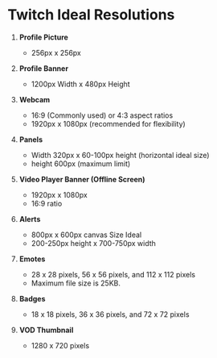 # Twitch Ideal Resolutions

 
1. **Profile Picture**
    * 256px x 256px

2. **Profile Banner**
    *  1200px Width x 480px Height

3. **Webcam**
    * 16:9 (Commonly used) or 4:3 aspect ratios
    * 1920px x 1080px  (recommended for flexibility)

4. **Panels**
    * Width 320px x 60-100px height (horizontal ideal size)
    * height 600px (maximum limit)


5. **Video Player Banner (Offline Screen)**
    * 1920px x 1080px
    * 16:9 ratio

6. **Alerts**
    * 800px x 600px canvas Size Ideal
    * 200-250px height x 700-750px width

7. **Emotes**
    * 28 x 28 pixels, 56 x 56 pixels, and 112 x 112 pixels
    * Maximum file size is 25KB.

8. **Badges**
    * 18 x 18 pixels, 36 x 36 pixels, and 72 x 72 pixels

9. **VOD Thumbnail**
    * 1280 x 720 pixels

    


